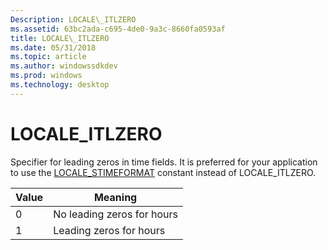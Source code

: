 ```yaml
---
Description: LOCALE\_ITLZERO
ms.assetid: 63bc2ada-c695-4de0-9a3c-8660fa0593af
title: LOCALE\_ITLZERO
ms.date: 05/31/2018
ms.topic: article
ms.author: windowssdkdev
ms.prod: windows
ms.technology: desktop
---
```


# LOCALE\_ITLZERO

Specifier for leading zeros in time fields. It is preferred for your application to use the [LOCALE\_STIMEFORMAT](locale-stime-constants.md) constant instead of LOCALE\_ITLZERO.



| Value | Meaning                    |
|-------|----------------------------|
| 0     | No leading zeros for hours |
| 1     | Leading zeros for hours    |



 

 

 



